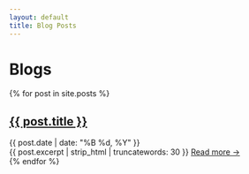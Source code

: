 ```yaml
---
layout: default
title: Blog Posts
---
```

# Blogs

{% for post in site.posts %}
<article class="post-preview">
    <h2 class="post-title">
        <a href="{{ site.baseurl }}{{ post.url }}">{{ post.title }}</a>
    </h2>
    <div class="post-meta">{{ post.date | date: "%B %d, %Y" }}</div>
    <div class="post-excerpt">
        {{ post.excerpt | strip_html | truncatewords: 30 }}
        <a href="{{ site.baseurl }}{{ post.url }}" class="read-more">Read more →</a>
    </div>
</article>
{% endfor %}
